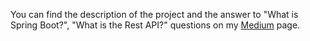 You can find the description of the project and the answer to "What is Spring Boot?", "What is the Rest API?"
questions on my
[Medium](https://medium.com/@yunusyalcinkaya52/sprint-boot-nedir-rest-api-nedir-spring-boot-ile-rest-api-%C3%B6rne%C4%9Fi-8634f572e0b4)
page.